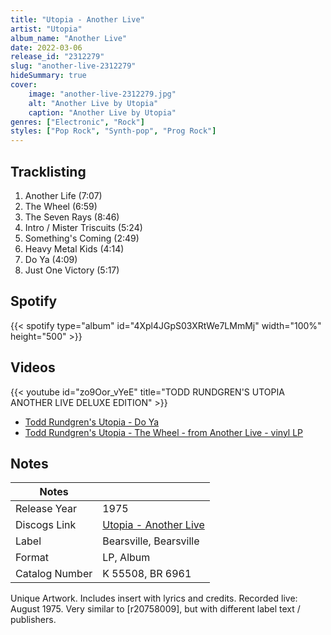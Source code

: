 ```yaml
---
title: "Utopia - Another Live"
artist: "Utopia"
album_name: "Another Live"
date: 2022-03-06
release_id: "2312279"
slug: "another-live-2312279"
hideSummary: true
cover:
    image: "another-live-2312279.jpg"
    alt: "Another Live by Utopia"
    caption: "Another Live by Utopia"
genres: ["Electronic", "Rock"]
styles: ["Pop Rock", "Synth-pop", "Prog Rock"]
---
```

## Tracklisting
1. Another Life (7:07)
2. The Wheel (6:59)
3. The Seven Rays (8:46)
4. Intro / Mister Triscuits (5:24)
5. Something's Coming (2:49)
6. Heavy Metal Kids (4:14)
7. Do Ya (4:09)
8. Just One Victory (5:17)
## Spotify
{{< spotify type="album" id="4Xpl4JGpS03XRtWe7LMmMj" width="100%" height="500" >}}

## Videos
{{< youtube id="zo9Oor_vYeE" title="TODD RUNDGREN'S UTOPIA ANOTHER LIVE DELUXE EDITION" >}}
- [Todd Rundgren's Utopia -  Do Ya](https://www.youtube.com/watch?v=KvhMTCIvpfQ)
- [Todd Rundgren's Utopia - The Wheel - from  Another Live - vinyl LP](https://www.youtube.com/watch?v=VVLtB2m5bfw)

## Notes
| Notes          |             |
| ---------------| ----------- |
| Release Year   | 1975 |
| Discogs Link   | [Utopia - Another Live](https://www.discogs.com/release/2312279-Todd-Rundgrens-Utopia-Another-Live) |
| Label          | Bearsville, Bearsville |
| Format         | LP, Album |
| Catalog Number | K 55508, BR 6961 |

Unique Artwork. Includes insert with lyrics and credits.  Recorded live: August 1975.  Very similar to [r20758009], but with different label text / publishers.
